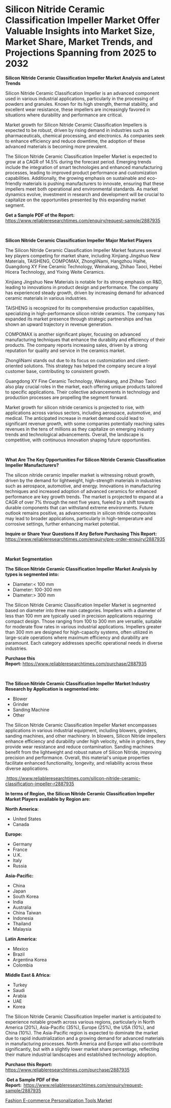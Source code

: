 <p><h1>Silicon Nitride Ceramic Classification Impeller Market Offer Valuable Insights into Market Size, Market Share, Market Trends, and Projections Spanning from 2025 to 2032</h1></p><p><strong>Silicon Nitride Ceramic Classification Impeller Market Analysis and Latest Trends</strong></p>
<p><p>Silicon Nitride Ceramic Classification Impeller is an advanced component used in various industrial applications, particularly in the processing of powders and granules. Known for its high strength, thermal stability, and excellent wear resistance, these impellers are increasingly favored in situations where durability and performance are critical. </p><p>Market growth for Silicon Nitride Ceramic Classification Impellers is expected to be robust, driven by rising demand in industries such as pharmaceuticals, chemical processing, and electronics. As companies seek to enhance efficiency and reduce downtime, the adoption of these advanced materials is becoming more prevalent. </p><p>The Silicon Nitride Ceramic Classification Impeller Market is expected to grow at a CAGR of 14.5% during the forecast period. Emerging trends include the integration of smart technologies and enhanced manufacturing processes, leading to improved product performance and customization capabilities. Additionally, the growing emphasis on sustainable and eco-friendly materials is pushing manufacturers to innovate, ensuring that these impellers meet both operational and environmental standards. As market dynamics evolve, investment in research and development will be crucial to capitalize on the opportunities presented by this expanding market segment.</p></p>
<p><strong>Get a Sample PDF of the Report:&nbsp;</strong> <a href="https://www.reliableresearchtimes.com/enquiry/request-sample/2887935?utm_campaign=2006&utm_medium=2&utm_source=Github&utm_content=ia&utm_term=14032025&utm_id=silicon-nitride-ceramic-classification-impeller">https://www.reliableresearchtimes.com/enquiry/request-sample/2887935</a></p>
<p>&nbsp;</p>
<p><strong>Silicon Nitride Ceramic Classification Impeller Major Market Players</strong></p>
<p><p>The Silicon Nitride Ceramic Classification Impeller Market features several key players competing for market share, including Xinjiang Jingshuo New Materials, TAISHENG, COMPOMAX, ZhongliNami, Hangzhou Haihe, Guangdong XY Fine Ceramic Technology, Weinakang, Zhihao Taoci, Hebei Hicera Technology, and Yixing Weite Ceramics.</p><p>Xinjiang Jingshuo New Materials is notable for its strong emphasis on R&D, leading to innovations in product design and performance. The company has experienced steady growth, driven by increasing demand for advanced ceramic materials in various industries.</p><p>TAISHENG is recognized for its comprehensive production capabilities, specializing in high-performance silicon nitride ceramics. The company has expanded its market presence through strategic partnerships and has shown an upward trajectory in revenue generation.</p><p>COMPOMAX is another significant player, focusing on advanced manufacturing techniques that enhance the durability and efficiency of their products. The company reports increasing sales, driven by a strong reputation for quality and service in the ceramics market.</p><p>ZhongliNami stands out due to its focus on customization and client-oriented solutions. This strategy has helped the company secure a loyal customer base, contributing to consistent growth.</p><p>Guangdong XY Fine Ceramic Technology, Weinakang, and Zhihao Taoci also play crucial roles in the market, each offering unique products tailored to specific applications. Their collective advancements in technology and production processes are propelling the segment forward.</p><p>Market growth for silicon nitride ceramics is projected to rise, with applications across various sectors, including aerospace, automotive, and medical. The anticipated increase in market demand could lead to significant revenue growth, with some companies potentially reaching sales revenues in the tens of millions as they capitalize on emerging industry trends and technological advancements. Overall, the landscape is competitive, with continuous innovation shaping future opportunities.</p></p>
<p>&nbsp;</p>
<p><strong>What Are The Key Opportunities For Silicon Nitride Ceramic Classification Impeller Manufacturers?</strong></p>
<p><p>The silicon nitride ceramic impeller market is witnessing robust growth, driven by the demand for lightweight, high-strength materials in industries such as aerospace, automotive, and energy. Innovations in manufacturing techniques and increased adoption of advanced ceramics for enhanced performance are key growth trends. The market is projected to expand at a CAGR of over 7% through the next five years, fueled by a shift towards durable components that can withstand extreme environments. Future outlook remains positive, as advancements in silicon nitride composites may lead to broader applications, particularly in high-temperature and corrosive settings, further enhancing market potential.</p></p>
<p><strong>Inquire or Share Your Questions If Any Before Purchasing This Report:</strong> <a href="https://www.reliableresearchtimes.com/enquiry/pre-order-enquiry/2887935?utm_campaign=2006&utm_medium=2&utm_source=Github&utm_content=ia&utm_term=14032025&utm_id=silicon-nitride-ceramic-classification-impeller">https://www.reliableresearchtimes.com/enquiry/pre-order-enquiry/2887935</a></p>
<p>&nbsp;</p>
<p><strong>Market Segmentation</strong></p>
<p><strong>The Silicon Nitride Ceramic Classification Impeller Market Analysis by types is segmented into:</strong></p>
<p><ul><li>Diameter:< 100 mm</li><li>Diameter: 100-300 mm</li><li>Diameter:> 300 mm</li></ul></p>
<p><p>The Silicon Nitride Ceramic Classification Impeller Market is segmented based on diameter into three main categories. Impellers with a diameter of less than 100 mm are typically used in precision applications requiring compact design. Those ranging from 100 to 300 mm are versatile, suitable for moderate flow rates in various industrial applications. Impellers greater than 300 mm are designed for high-capacity systems, often utilized in large-scale operations where maximum efficiency and durability are paramount. Each category addresses specific operational needs in diverse industries.</p></p>
<p><strong>Purchase this Report:&nbsp;</strong><a href="https://www.reliableresearchtimes.com/purchase/2887935?utm_campaign=2006&utm_medium=2&utm_source=Github&utm_content=ia&utm_term=14032025&utm_id=silicon-nitride-ceramic-classification-impeller">https://www.reliableresearchtimes.com/purchase/2887935</a></p>
<p>&nbsp;</p>
<p><strong>The Silicon Nitride Ceramic Classification Impeller Market Industry Research by Application is segmented into:</strong></p>
<p><ul><li>Blower</li><li>Grinder</li><li>Sanding Machine</li><li>Other</li></ul></p>
<p><p>The Silicon Nitride Ceramic Classification Impeller Market encompasses applications in various industrial equipment, including blowers, grinders, sanding machines, and other machinery. In blowers, Silicon Nitride impellers enhance efficiency and durability under high velocity, while in grinders, they provide wear resistance and reduce contamination. Sanding machines benefit from the lightweight and robust nature of Silicon Nitride, improving precision and performance. Overall, this material's unique properties facilitate enhanced functionality, longevity, and reliability across these diverse applications.</p></p>
<p><a href="https://www.reliableresearchtimes.com/silicon-nitride-ceramic-classification-impeller-r2887935?utm_campaign=2006&utm_medium=2&utm_source=Github&utm_content=ia&utm_term=14032025&utm_id=silicon-nitride-ceramic-classification-impeller">&nbsp;https://www.reliableresearchtimes.com/silicon-nitride-ceramic-classification-impeller-r2887935</a></p>
<p><strong>In terms of Region, the Silicon Nitride Ceramic Classification Impeller Market Players available by Region are:</strong></p>
<p>
    <p> <strong> North America: </strong>
        <ul>
            <li>United States</li>
            <li>Canada</li>
        </ul>
        </p> 
    <p> <strong> Europe: </strong>
        <ul>
            <li>Germany</li>
            <li>France</li>
            <li>U.K.</li>
            <li>Italy</li>
            <li>Russia</li>
        </ul>
        </p> 
    <p> <strong> Asia-Pacific: </strong>
        <ul>
            <li>China</li>
            <li>Japan</li>
            <li>South Korea</li>
            <li>India</li>
            <li>Australia</li>
            <li>China Taiwan</li>
            <li>Indonesia</li>
            <li>Thailand</li>
            <li>Malaysia</li>
        </ul>
        </p> 
    <p> <strong> Latin America: </strong>
        <ul>
            <li>Mexico</li>
            <li>Brazil</li>
            <li>Argentina Korea</li>
            <li>Colombia</li>
        </ul>
        </p> 
    <p> <strong> Middle East & Africa: </strong>
        <ul>
            <li>Turkey</li>
            <li>Saudi</li>
            <li>Arabia</li>
            <li>UAE</li>
            <li>Korea</li>
        </ul>
    </p>
    </p>
<p><p>The Silicon Nitride Ceramic Classification Impeller market is anticipated to experience notable growth across various regions, particularly in North America (20%), Asia-Pacific (35%), Europe (25%), the USA (10%), and China (10%). The Asia-Pacific region is expected to dominate the market due to rapid industrialization and a growing demand for advanced materials in manufacturing processes. North America and Europe will also contribute significantly, but with a slightly lower market share percentage, reflecting their mature industrial landscapes and established technology adoption.</p></p>
<p><strong>Purchase this Report: </strong><a href="https://www.reliableresearchtimes.com/purchase/2887935?utm_campaign=2006&utm_medium=2&utm_source=Github&utm_content=ia&utm_term=14032025&utm_id=silicon-nitride-ceramic-classification-impeller">https://www.reliableresearchtimes.com/purchase/2887935</a></p>
<p>&nbsp;<strong>Get a Sample PDF of the Report:&nbsp;&nbsp;</strong><a href="https://www.reliableresearchtimes.com/enquiry/request-sample/2887935?utm_campaign=2006&utm_medium=2&utm_source=Github&utm_content=ia&utm_term=14032025&utm_id=silicon-nitride-ceramic-classification-impeller">https://www.reliableresearchtimes.com/enquiry/request-sample/2887935</a></p>
<p><strong></strong></p>
<p><p><a href="https://github.com/bmorecock/Market-Research-Report-List-6/blob/main/fashion-e-commerce-personalization-tools-market.md?utm_campaign=2006&utm_medium=2&utm_source=Github&utm_content=ia&utm_term=14032025&utm_id=silicon-nitride-ceramic-classification-impeller">Fashion E-commerce Personalization Tools Market</a></p></p>